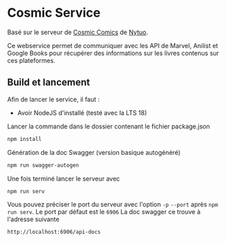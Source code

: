 # Cosmic Service

Basé sur le serveur de [Cosmic Comics](https://github.com/Nytuo/CosmicComics) de [Nytuo](https://github.com/Nytuo).

Ce webservice permet de communiquer avec les API de Marvel, Anilist et Google Books pour récupérer des informations sur les livres contenus sur ces plateformes.

## Build et lancement

Afin de lancer le service, il faut :

- Avoir NodeJS d'installé (testé avec la LTS 18)

Lancer la commande dans le dossier contenant le fichier package.json
```bash
npm install
```

Génération de la doc Swagger (version basique autogénéré)
```bash
npm run swagger-autogen
```

Une fois terminé lancer le serveur avec
```bash
npm run serv
```

Vous pouvez préciser le port du serveur avec l'option ```-p``` ```--port``` après ```npm run serv```.
Le port par défaut est le ```6906```
La doc swagger ce trouve à l'adresse suivante
```
http://localhost:6906/api-docs
```
